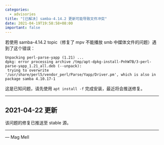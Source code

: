 ```yaml
---
categories:
  - advisories
title: "[已解决] samba-4.14.2 更新可能导致文件冲突"
date: 2021-04-19T19:58:58+08:00
important: false
---
```


若使用 samba-4.14.2 topic（修复了 mpv 不能播放 smb 中媒体文件的问题）遇到了这个错误：

    Unpacking perl-parse-yapp (1.21) ...
    dpkg: error processing archive /tmp/apt-dpkg-install-PnhW7B/3-perl-parse-yapp_1.21_all.deb (--unpack):
     trying to overwrite '/usr/share/perl5/vendor_perl/Parse/Yapp/Driver.pm', which is also in package samba 4.10.17-1

这是已知问题，请先使用 `apt install -f` 完成安装，最近将会推送修复。

----

2021-04-22 更新
---------------

该问题的修复已推送至 stable 源。
 
----

— Mag Mell
